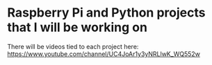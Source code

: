 # Raspberry Pi and Python projects that I will be working on
There will be videos tied to each project here: https://www.youtube.com/channel/UC4JoAr1y3yNRLlwK_WQ552w
